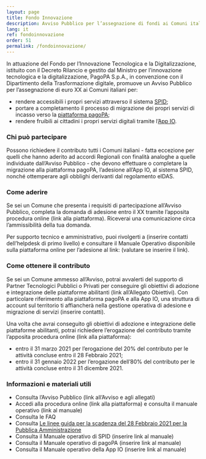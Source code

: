 ```yaml
---
layout: page
title: Fondo Innovazione
description: Avviso Pubblico per l’assegnazione di fondi ai Comuni italiani per promuovere la diffusione delle piattaforme abilitanti pagoPA, App IO e Spid.
lang: it
ref: fondoinnovazione
order: 51
permalink: /fondoinnovazione/
---
```


In attuazione del Fondo per l’Innovazione Tecnologica e la Digitalizzazione, istituito con il Decreto Rilancio e gestito dal Ministro per l’innovazione tecnologica e la digitalizzazione, PagoPA S.p.A., in convenzione con il Dipartimento della Trasformazione digitale, promuove un Avviso Pubblico per l’assegnazione di euro XX ai Comuni italiani per:

- rendere accessibili i propri servizi attraverso il sistema [SPID](https://www.spid.gov.it/);
- portare a completamento il processo di migrazione dei propri servizi di incasso verso la [piattaforma pagoPA](https://www.pagopa.gov.it/);
- rendere fruibili ai cittadini i propri servizi digitali tramite l’[App IO](https://io.italia.it).

### Chi può partecipare

Possono richiedere il contributo tutti i Comuni italiani - fatta eccezione per quelli che hanno aderito ad accordi Regionali con finalità analoghe a quelle individuate dall’Avviso Pubblico - che devono effettuare o completare la migrazione alla piattaforma pagoPA, l’adesione all’App IO, al sistema SPID, nonché ottemperare agli obblighi derivanti dal regolamento eIDAS.

### Come aderire

Se sei un Comune che presenta i requisiti di partecipazione all’Avviso Pubblico, completa la domanda di adesione entro il XX tramite l’apposita procedura online (link alla piattaforma). Riceverai una comunicazione circa l’ammissibilità della tua domanda.

Per supporto tecnico e amministrativo, puoi rivolgerti a (inserire contatti dell’helpdesk di primo livello) e consultare il Manuale Operativo disponibile sulla piattaforma online per l’adesione al link: (valutare se inserire il link).

### Come ottenere il contributo

Se sei un Comune ammesso all’Avviso, potrai avvalerti del supporto di Partner Tecnologici Pubblici o Privati per conseguire gli obiettivi di adozione e integrazione delle piattaforme abilitanti (link all’Allegato Obiettivi). Con particolare riferimento alla piattaforma pagoPA e alla App IO, una struttura di account sul territorio ti affiancherà nella gestione operativa di adesione e migrazione di servizi (inserire contatti).

Una volta che avrai conseguito gli obiettivi di adozione e integrazione delle piattaforme abilitanti, potrai richiedere l’erogazione del contributo tramite l’apposita procedura online (link alla piattaforma):

- entro il 31 marzo 2021 per l’erogazione del 20% del contributo per le attività concluse entro il 28 Febbraio 2021;
- entro il 31 gennaio 2022 per l’erogazione dell’80% del contributo per le attività concluse entro il 31 dicembre 2021.

### Informazioni e materiali utili

- Consulta l’Avviso Pubblico (link all’Avviso e agli allegati)
- Accedi alla procedura online (link alla piattaforma) e consulta il manuale operativo (link al manuale)
- Consulta le FAQ
- Consulta [Le linee guida per la scadenza del 28 Febbraio 2021 per la Pubblica Amministrazione](https://innovazione.gov.it/it/linee-guida-decreto-semplificazione/)
- Consulta il Manuale operativo di SPID (inserire link al manuale)
- Consulta il Manuale operativo di pagoPA (inserire link al manuale)
- Consulta il Manuale operativo della App IO (inserire link al manuale)
